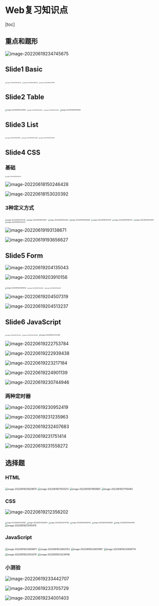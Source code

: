 # Web复习知识点

[toc]

## 重点和题形

![image-20220619234745675](https://tva1.sinaimg.cn/large/e6c9d24ely1h3dzjlmqtcj21at0u0wo7.jpg)

## Slide1 Basic

<img src="https://tva1.sinaimg.cn/large/e6c9d24ely1h3cejmrtszj21fc0oeag8.jpg" alt="image-20220618145539436" style="zoom:25%;" />

<img src="https://tva1.sinaimg.cn/large/e6c9d24ely1h3cemz9amxj21io0u00xx.jpg" alt="image-20220618145852415" style="zoom:25%;" />



<img src="https://tva1.sinaimg.cn/large/e6c9d24ely1h3cdx2cymyj21hs0ratg6.jpg" alt="image-20220618143357580" style="zoom: 25%;" />

## Slide2 Table

<img src="https://tva1.sinaimg.cn/large/e6c9d24ely1h3dmykh05hj21fb0u0tah.jpg" alt="image-20220619163221958" style="zoom:33%;" />

<img src="https://tva1.sinaimg.cn/large/e6c9d24ely1h3cgkrmrsjj21l50u0jxy.jpg" alt="image-20220618160556164" style="zoom:25%;" />

<img src="https://tva1.sinaimg.cn/large/e6c9d24ely1h3dp8lotrjj21h60u0dkk.jpg" alt="image-20220619175112782" style="zoom:25%;" />

<img src="https://tva1.sinaimg.cn/large/e6c9d24ely1h3cgpotmvoj21fd0u0wjz.jpg" alt="image-20220618161039638" style="zoom:33%;" />



## Slide3 List

<img src="https://tva1.sinaimg.cn/large/e6c9d24ely1h3dmr8dp5zj21hq0u0agk.jpg" alt="image-20220619162519199" style="zoom: 25%;" />

<img src="https://tva1.sinaimg.cn/large/e6c9d24ely1h3dmq7ebxvj21us0u078k.jpg" alt="image-20220619162420098" style="zoom: 25%;" />

<img src="https://tva1.sinaimg.cn/large/e6c9d24ely1h3dmts9xlij21n60u0q7c.jpg" alt="image-20220619162746208" style="zoom:25%;" />

## Slide4 CSS

### 基础

<img src="https://tva1.sinaimg.cn/large/e6c9d24ely1h3ceoxejtrj21p60u0q9s.jpg" alt="image-20220618150044420" style="zoom:25%;" />

![image-20220618150246428](https://tva1.sinaimg.cn/large/e6c9d24ely1h3cer1av8yj21ve0u0aei.jpg)

![image-20220618153020392](https://tva1.sinaimg.cn/large/e6c9d24ely1h3cfjq556mj211o0mcgob.jpg)



### 3种定义方式

<img src="https://tva1.sinaimg.cn/large/e6c9d24ely1h3cgsrii9bj21i00u0wj4.jpg" alt="image-20220618161337516" style="zoom:33%;" />

<img src="https://tva1.sinaimg.cn/large/e6c9d24ely1h3cgt6m8c1j21gi0u0jxp.jpg" alt="image-20220618161401607" style="zoom:33%;" />

<img src="https://tva1.sinaimg.cn/large/e6c9d24ely1h3cgulm74dj21f30u0wjx.jpg" alt="image-20220618161523554" style="zoom:33%;" />



<img src="https://tva1.sinaimg.cn/large/e6c9d24ely1h3df18ws33j21kt0u0tcv.jpg" alt="image-20220619115806280" style="zoom: 33%;" />



<img src="https://tva1.sinaimg.cn/large/e6c9d24ely1h3dkao5sshj21k50u0dkt.jpg" alt="image-20220619150012141" style="zoom:33%;" />

<img src="https://tva1.sinaimg.cn/large/e6c9d24ely1h3dkv5f4rfj21ib0u0n0e.jpg" alt="image-20220619151953147" style="zoom:33%;" />



<img src="https://tva1.sinaimg.cn/large/e6c9d24ely1h3dkx99km3j21jb0u0adg.jpg" alt="image-20220619152154811" style="zoom:33%;" />

<img src="https://tva1.sinaimg.cn/large/e6c9d24ely1h3dkyy51vlj21hw0u0adq.jpg" alt="image-20220619152331747" style="zoom:33%;" />

![image-20220619193138671](https://tva1.sinaimg.cn/large/e6c9d24ely1h3ds53veqaj21j70u0dkw.jpg)



![image-20220619193656627](https://tva1.sinaimg.cn/large/e6c9d24ely1h3dsamccguj21ex0u0jwq.jpg)



## Slide5 Form

![image-20220619204135043](https://tva1.sinaimg.cn/large/e6c9d24ely1h3du5vfqf5j213u0u00us.jpg)

![image-20220619203910156](https://tva1.sinaimg.cn/large/e6c9d24ely1h3du3d2bghj20lg11aq7q.jpg)



<img src="https://tva1.sinaimg.cn/large/e6c9d24ely1h3du2b463mj21kn0u0jvw.jpg" alt="image-20220619203809532" style="zoom:33%;" />

<img src="https://tva1.sinaimg.cn/large/e6c9d24ely1h3du3s58fyj21li0u00xd.jpg" alt="image-20220619203934363" style="zoom:25%;" />

<img src="https://tva1.sinaimg.cn/large/e6c9d24ely1h3du3yfrtej21uy0tmgq2.jpg" alt="image-20220619203944560" style="zoom: 25%;" />

![image-20220619204507319](https://tva1.sinaimg.cn/large/e6c9d24ely1h3du9k00lbj20nr0fs0ub.jpg)



![image-20220619204513237](https://tva1.sinaimg.cn/large/e6c9d24ely1h3du9nj3n5j20rf1as45m.jpg)



## Slide6 JavaScript

<img src="https://tva1.sinaimg.cn/large/e6c9d24ely1h3dwrz31ewj21k80todmg.jpg" alt="image-20220619221200424" style="zoom:25%;" />

<img src="https://tva1.sinaimg.cn/large/e6c9d24ely1h3dwt85cm4j21ko0swq5x.jpg" alt="image-20220619221313566" style="zoom:25%;" />

<img src="https://tva1.sinaimg.cn/large/e6c9d24ely1h3dx7yq2lvj21ei0sy79o.jpg" alt="image-20220619222723306" style="zoom:33%;" />



![image-20220619222753784](https://tva1.sinaimg.cn/large/e6c9d24ely1h3dx8hxai4j21nu0i8wgu.jpg)

![image-20220619222939438](https://tva1.sinaimg.cn/large/e6c9d24ely1h3dxabj1zyj21fp0u079i.jpg)



![image-20220619223217184](https://tva1.sinaimg.cn/large/e6c9d24ely1h3dxd2as70j21ba0u00xt.jpg)



![image-20220619224901139](https://tva1.sinaimg.cn/large/e6c9d24ely1h3dxuhil1yj21hp0u042i.jpg)



![image-20220619230744946](https://tva1.sinaimg.cn/large/e6c9d24ely1h3dydynugcj20y40hwn0p.jpg)



### 两种定时器

![image-20220619230952419](https://tva1.sinaimg.cn/large/e6c9d24ely1h3dyg68kihj21ii0u0wml.jpg)

![image-20220619231235963](https://tva1.sinaimg.cn/large/e6c9d24ely1h3dyj0ku71j21fw0u044d.jpg)

![image-20220619232407683](https://tva1.sinaimg.cn/large/e6c9d24ely1h3dyuzvk6lj20j807qgm5.jpg)

![image-20220619231751414](https://tva1.sinaimg.cn/large/e6c9d24ely1h3dyoh0bijj21g60u0q92.jpg)



![image-20220619231558272](https://tva1.sinaimg.cn/large/e6c9d24ely1h3dyminxrnj21hh0u078w.jpg)



## 选择题

### HTML

<img src="https://tva1.sinaimg.cn/large/e6c9d24ely1h3duvsivxaj20n2060wey.jpg" alt="image-20220619210629870" style="zoom:50%;" />

<img src="https://tva1.sinaimg.cn/large/e6c9d24ely1h3dv5epefdj20us08gq3n.jpg" alt="image-20220619211543213" style="zoom: 50%;" />

<img src="https://tva1.sinaimg.cn/large/e6c9d24ely1h3dv6p24r9j20um05oaan.jpg" alt="image-20220619211658901" style="zoom: 50%;" />

<img src="https://tva1.sinaimg.cn/large/e6c9d24ely1h3dv7r4w1rj20ty146jwe.jpg" alt="image-20220619211759483" style="zoom: 50%;" />

### CSS

![image-20220619212356202](https://tva1.sinaimg.cn/large/e6c9d24ely1h3dvdxzf2wj20l605waa8.jpg)

<img src="https://tva1.sinaimg.cn/large/e6c9d24ely1h3dvfo43lzj20w20d63ze.jpg" alt="image-20220619212536180" style="zoom:33%;" />

<img src="https://tva1.sinaimg.cn/large/e6c9d24ely1h3dvgkw2e4j20re0cmjsa.jpg" alt="image-20220619212628614" style="zoom:33%;" />

<img src="https://tva1.sinaimg.cn/large/e6c9d24ely1h3dvh98anlj21780h80ue.jpg" alt="image-20220619212707765" style="zoom:33%;" />

<img src="https://tva1.sinaimg.cn/large/e6c9d24ely1h3dviy8nwqj21ki0e8ace.jpg" alt="image-20220619212845143" style="zoom: 33%;" />

<img src="https://tva1.sinaimg.cn/large/e6c9d24ely1h3dvjjoxakj21bk0f4tau.jpg" alt="image-20220619212919398" style="zoom: 33%;" />

<img src="https://tva1.sinaimg.cn/large/e6c9d24ely1h3dvkogar7j213k0dojt6.jpg" alt="image-20220619213024445" style="zoom:33%;" />

<img src="https://tva1.sinaimg.cn/large/e6c9d24ely1h3dvm2ygsqj213806wq3m.jpg" alt="image-20220619213145478" style="zoom: 50%;" />



### JavaScript

<img src="https://tva1.sinaimg.cn/large/e6c9d24ely1h3dyxzjdlhj20r8090756.jpg" alt="image-20220619232659977" style="zoom: 50%;" />

<img src="https://tva1.sinaimg.cn/large/e6c9d24ely1h3dyz2xqv8j20su086mxo.jpg" alt="image-20220619232803153" style="zoom:50%;" />

<img src="https://tva1.sinaimg.cn/large/e6c9d24ely1h3dz013yosj20sw07idgf.jpg" alt="image-20220619232857697" style="zoom:50%;" />

<img src="https://tva1.sinaimg.cn/large/e6c9d24ely1h3dz0pc4s0j20ty09a74y.jpg" alt="image-20220619232936774" style="zoom:50%;" />

<img src="https://tva1.sinaimg.cn/large/e6c9d24ely1h3dz1bdnqlj20x007uq3v.jpg" alt="image-20220619233012070" style="zoom:50%;" />

<img src="https://tva1.sinaimg.cn/large/e6c9d24ely1h3dz3w0vqoj213k0r4goy.jpg" alt="image-20220619233239746" style="zoom:50%;" />

### 小测验

![image-20220619233442707](https://tva1.sinaimg.cn/large/e6c9d24ely1h3dz60noebj21m00rwgpb.jpg)

![image-20220619233705729](https://tva1.sinaimg.cn/large/e6c9d24ely1h3dz8i1khjj219a0og0um.jpg)

![image-20220619234001403](https://tva1.sinaimg.cn/large/e6c9d24ely1h3dzbjj65aj21d20o2ta7.jpg)
